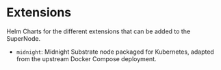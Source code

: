 # Extensions

Helm Charts for the different extensions that can be added to the SuperNode.

- `midnight`: Midnight Substrate node packaged for Kubernetes, adapted from the upstream Docker Compose deployment.
